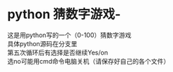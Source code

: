 # python 猜数字游戏-
这是用python写的一个（0-100）猜数字游戏<br/>
具体python源码在分支里<br/>
第五次循环后有选择是否继续Yes/on<br/>
选no可能用cmd命令电脑关机（请保存好自己的各个文件）<br/>
